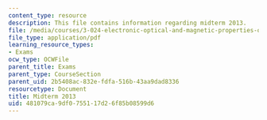 ```yaml
---
content_type: resource
description: This file contains information regarding midterm 2013.
file: /media/courses/3-024-electronic-optical-and-magnetic-properties-of-materials-spring-2013/481079ca9df0755117d26f85b08599d6_MIT3_024S13_midterm2013.pdf
file_type: application/pdf
learning_resource_types:
- Exams
ocw_type: OCWFile
parent_title: Exams
parent_type: CourseSection
parent_uid: 2b5408ac-832e-fdfa-516b-43aa9dad8336
resourcetype: Document
title: Midterm 2013
uid: 481079ca-9df0-7551-17d2-6f85b08599d6
---
```

